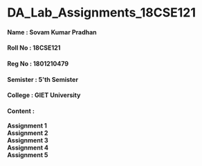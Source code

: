 # DA_Lab_Assignments_18CSE121
<h4>Name : Sovam Kumar Pradhan</h4>

<h4>Roll No : 18CSE121</h4>

<h4>Reg No : 1801210479</h4>

<h4>Semister : 5'th Semister</h4>

<h4>College : GIET University</h4>

<h4>Content :<br><br> Assignment 1 <br>
          Assignment 2<br>
          Assignment 3<br>
          Assignment 4<br>
          Assignment 5</h4?
